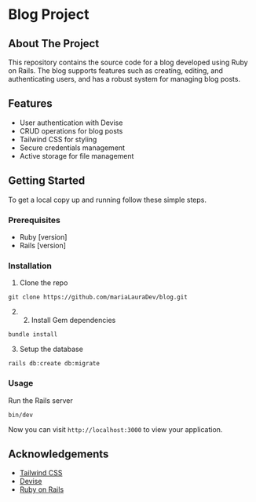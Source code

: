 # Blog Project

## About The Project

This repository contains the source code for a blog developed using Ruby on Rails. The blog supports features such as creating, editing, and authenticating users, and has a robust system for managing blog posts.

## Features

- User authentication with Devise
- CRUD operations for blog posts
- Tailwind CSS for styling
- Secure credentials management
- Active storage for file management

## Getting Started

To get a local copy up and running follow these simple steps.

### Prerequisites

- Ruby [version]
- Rails [version]

### Installation

1. Clone the repo

```
git clone https://github.com/mariaLauraDev/blog.git
```
2. 2. Install Gem dependencies
```
bundle install
```
3. Setup the database
```
rails db:create db:migrate
```

### Usage

Run the Rails server

```
bin/dev
```
Now you can visit `http://localhost:3000` to view your application.

## Acknowledgements

- [Tailwind CSS](https://tailwindcss.com/)
- [Devise](https://github.com/heartcombo/devise)
- [Ruby on Rails](https://rubyonrails.org/)
